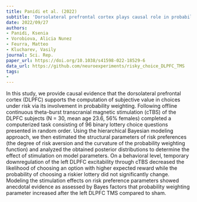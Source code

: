 ```yaml
---
title: Panidi et al. (2022)
subtitle: 'Dorsolateral prefrontal cortex plays causal role in probability weighting during risky choice'
date: 2022/09/27
authors:
- Panidi, Ksenia
- Vorobiova, Alicia Nunez
- Feurra, Matteo
- Klucharev, Vasily
journal: Sci. Rep.
paper_url: https://doi.org/10.1038/s41598-022-18529-6
data_url: https://github.com/neuroexperiments/risky_choice_DLPFC_TMS
tags:
- 
---
```


In this study, we provide causal evidence that the dorsolateral prefrontal cortex (DLPFC) supports the computation of subjective value in choices under risk via its involvement in probability weighting. Following offline continuous theta-burst transcranial magnetic stimulation (cTBS) of the DLPFC subjects (N = 30, mean age 23.6, 56% females) completed a computerized task consisting of 96 binary lottery choice questions presented in random order. Using the hierarchical Bayesian modeling approach, we then estimated the structural parameters of risk preferences (the degree of risk aversion and the curvature of the probability weighting function) and analyzed the obtained posterior distributions to determine the effect of stimulation on model parameters. On a behavioral level, temporary downregulation of the left DLPFC excitability through cTBS decreased the likelihood of choosing an option with higher expected reward while the probability of choosing a riskier lottery did not significantly change. Modeling the stimulation effects on risk preference parameters showed anecdotal evidence as assessed by Bayes factors that probability weighting parameter increased after the left DLPFC TMS compared to sham.
